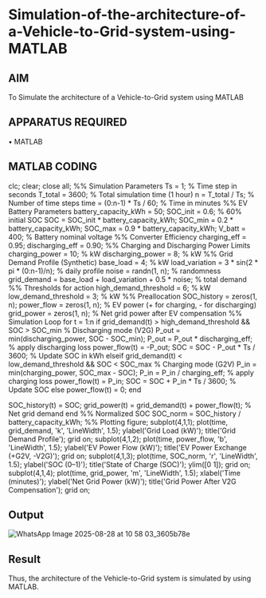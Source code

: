 # Simulation-of-the-architecture-of-a-Vehicle-to-Grid-system-using-MATLAB
## AIM
To Simulate the architecture of a Vehicle-to-Grid system using MATLAB 

## APPARATUS REQUIRED
•	MATLAB

## MATLAB CODING
clc;
clear;
close all;
%% Simulation Parameters
Ts = 1; % Time step in seconds
T_total = 3600; % Total simulation time (1 hour)
n = T_total / Ts; % Number of time steps
time = (0:n-1) * Ts / 60; % Time in minutes
%% EV Battery Parameters
battery_capacity_kWh = 50;
SOC_init = 0.6; % 60% initial SOC
SOC = SOC_init * battery_capacity_kWh;
SOC_min = 0.2 * battery_capacity_kWh;
SOC_max = 0.9 * battery_capacity_kWh;
V_batt = 400; % Battery nominal voltage
%% Converter Efficiency
charging_eff = 0.95;
discharging_eff = 0.90;
%% Charging and Discharging Power Limits
charging_power = 10; % kW
discharging_power = 8; % kW
%% Grid Demand Profile (Synthetic)
base_load = 4; % kW
load_variation = 3 * sin(2 * pi * (0:n-1)/n); % daily profile
noise = randn(1, n); % randomness
grid_demand = base_load + load_variation + 0.5 * noise; % total demand
%% Thresholds for action
high_demand_threshold = 6; % kW
low_demand_threshold = 3; % kW
%% Preallocation
SOC_history = zeros(1, n);
power_flow = zeros(1, n); % EV power (+ for charging, - for discharging)
grid_power = zeros(1, n); % Net grid power after EV compensation
%% Simulation Loop
for t = 1:n
 if grid_demand(t) > high_demand_threshold && SOC > SOC_min
 % Discharging mode (V2G)
 P_out = min(discharging_power, SOC - SOC_min);
 P_out = P_out * discharging_eff; % apply discharging loss
 power_flow(t) = -P_out;
 SOC = SOC - P_out * Ts / 3600; % Update SOC in kWh
 elseif grid_demand(t) < low_demand_threshold && SOC < SOC_max
 % Charging mode (G2V)
 P_in = min(charging_power, SOC_max - SOC);
 P_in = P_in / charging_eff; % apply charging loss
 power_flow(t) = P_in;
 SOC = SOC + P_in * Ts / 3600; % Update SOC
 else
 power_flow(t) = 0;
 end
 
 SOC_history(t) = SOC;
 grid_power(t) = grid_demand(t) + power_flow(t); % Net grid demand
end
%% Normalized SOC
SOC_norm = SOC_history / battery_capacity_kWh;
%% Plotting
figure;
subplot(4,1,1);
plot(time, grid_demand, 'k', 'LineWidth', 1.5);
ylabel('Grid Load (kW)');
title('Grid Demand Profile'); grid on;
subplot(4,1,2);
plot(time, power_flow, 'b', 'LineWidth', 1.5);
ylabel('EV Power Flow (kW)');
title('EV Power Exchange (+G2V, -V2G)'); grid on;
subplot(4,1,3);
plot(time, SOC_norm, 'r', 'LineWidth', 1.5);
ylabel('SOC (0–1)');
title('State of Charge (SOC)'); ylim([0 1]); grid on;
subplot(4,1,4);
plot(time, grid_power, 'm', 'LineWidth', 1.5);
xlabel('Time (minutes)');
ylabel('Net Grid Power (kW)');
title('Grid Power After V2G Compensation'); grid on;

## Output
![WhatsApp Image 2025-08-28 at 10 58 03_3605b78e](https://github.com/user-attachments/assets/8314d836-c7a4-4525-a5de-5be064fc73b7)

## Result
Thus, the architecture of the Vehicle-to-Grid system is simulated by using MATLAB.
